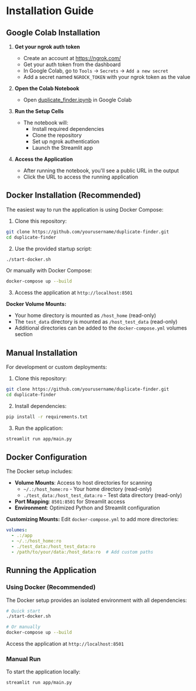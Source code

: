 # Installation Guide

## Google Colab Installation

1. **Get your ngrok auth token**
   - Create an account at https://ngrok.com/
   - Get your auth token from the dashboard
   - In Google Colab, go to `Tools` → `Secrets` → `Add a new secret`
   - Add a secret named `NGROCK_TOKEN` with your ngrok token as the value

2. **Open the Colab Notebook**
   - Open [duplicate_finder.ipynb](duplicate_finder.ipynb) in Google Colab

3. **Run the Setup Cells**
   - The notebook will:
     - Install required dependencies
     - Clone the repository
     - Set up ngrok authentication
     - Launch the Streamlit app

4. **Access the Application**
   - After running the notebook, you'll see a public URL in the output
   - Click the URL to access the running application

## Docker Installation (Recommended)

The easiest way to run the application is using Docker Compose:

1. Clone this repository:
```bash
git clone https://github.com/yourusername/duplicate-finder.git
cd duplicate-finder
```

2. Use the provided startup script:
```bash
./start-docker.sh
```

Or manually with Docker Compose:
```bash
docker-compose up --build
```

3. Access the application at `http://localhost:8501`

**Docker Volume Mounts:**
- Your home directory is mounted as `/host_home` (read-only)
- The `test_data` directory is mounted as `/host_test_data` (read-only)
- Additional directories can be added to the `docker-compose.yml` volumes section

## Manual Installation

For development or custom deployments:

1. Clone this repository:
```bash
git clone https://github.com/yourusername/duplicate-finder.git
cd duplicate-finder
```

2. Install dependencies:
```bash
pip install -r requirements.txt
```

3. Run the application:
```bash
streamlit run app/main.py
```

## Docker Configuration

The Docker setup includes:

- **Volume Mounts**: Access to host directories for scanning
  - `~/.:/host_home:ro` - Your home directory (read-only)
  - `./test_data:/host_test_data:ro` - Test data directory (read-only)
- **Port Mapping**: `8501:8501` for Streamlit access
- **Environment**: Optimized Python and Streamlit configuration

**Customizing Mounts:**
Edit `docker-compose.yml` to add more directories:
```yaml
volumes:
  - .:/app
  - ~/.:/host_home:ro
  - ./test_data:/host_test_data:ro
  - /path/to/your/data:/host_data:ro  # Add custom paths
```

## Running the Application

### Using Docker (Recommended)

The Docker setup provides an isolated environment with all dependencies:

```bash
# Quick start
./start-docker.sh

# Or manually
docker-compose up --build
```

Access the application at `http://localhost:8501`

### Manual Run

To start the application locally:
```bash
streamlit run app/main.py
```
